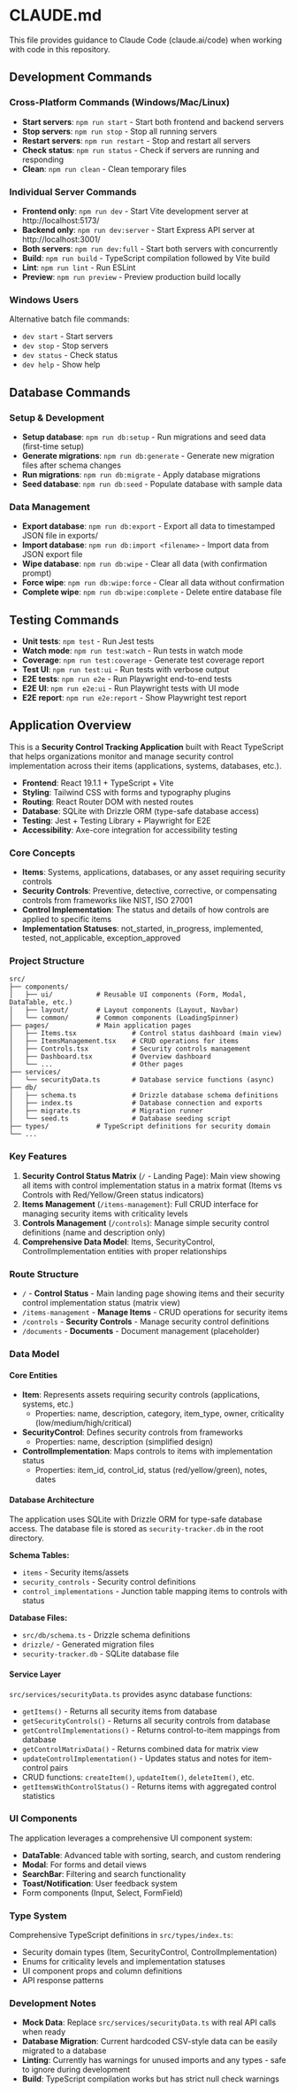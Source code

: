 # CLAUDE.md

This file provides guidance to Claude Code (claude.ai/code) when working with code in this repository.

## Development Commands

### Cross-Platform Commands (Windows/Mac/Linux)
- **Start servers**: `npm run start` - Start both frontend and backend servers
- **Stop servers**: `npm run stop` - Stop all running servers
- **Restart servers**: `npm run restart` - Stop and restart all servers  
- **Check status**: `npm run status` - Check if servers are running and responding
- **Clean**: `npm run clean` - Clean temporary files

### Individual Server Commands
- **Frontend only**: `npm run dev` - Start Vite development server at http://localhost:5173/
- **Backend only**: `npm run dev:server` - Start Express API server at http://localhost:3001/
- **Both servers**: `npm run dev:full` - Start both servers with concurrently
- **Build**: `npm run build` - TypeScript compilation followed by Vite build
- **Lint**: `npm run lint` - Run ESLint
- **Preview**: `npm run preview` - Preview production build locally

### Windows Users
Alternative batch file commands:
- `dev start` - Start servers
- `dev stop` - Stop servers  
- `dev status` - Check status
- `dev help` - Show help

## Database Commands

### Setup & Development
- **Setup database**: `npm run db:setup` - Run migrations and seed data (first-time setup)
- **Generate migrations**: `npm run db:generate` - Generate new migration files after schema changes
- **Run migrations**: `npm run db:migrate` - Apply database migrations
- **Seed database**: `npm run db:seed` - Populate database with sample data

### Data Management
- **Export database**: `npm run db:export` - Export all data to timestamped JSON file in exports/
- **Import database**: `npm run db:import <filename>` - Import data from JSON export file
- **Wipe database**: `npm run db:wipe` - Clear all data (with confirmation prompt)
- **Force wipe**: `npm run db:wipe:force` - Clear all data without confirmation
- **Complete wipe**: `npm run db:wipe:complete` - Delete entire database file

## Testing Commands

- **Unit tests**: `npm test` - Run Jest tests
- **Watch mode**: `npm run test:watch` - Run tests in watch mode
- **Coverage**: `npm run test:coverage` - Generate test coverage report
- **Test UI**: `npm run test:ui` - Run tests with verbose output
- **E2E tests**: `npm run e2e` - Run Playwright end-to-end tests
- **E2E UI**: `npm run e2e:ui` - Run Playwright tests with UI mode
- **E2E report**: `npm run e2e:report` - Show Playwright test report

## Application Overview

This is a **Security Control Tracking Application** built with React TypeScript that helps organizations monitor and manage security control implementation across their items (applications, systems, databases, etc.).

- **Frontend**: React 19.1.1 + TypeScript + Vite
- **Styling**: Tailwind CSS with forms and typography plugins
- **Routing**: React Router DOM with nested routes
- **Database**: SQLite with Drizzle ORM (type-safe database access)
- **Testing**: Jest + Testing Library + Playwright for E2E
- **Accessibility**: Axe-core integration for accessibility testing

### Core Concepts

- **Items**: Systems, applications, databases, or any asset requiring security controls
- **Security Controls**: Preventive, detective, corrective, or compensating controls from frameworks like NIST, ISO 27001
- **Control Implementation**: The status and details of how controls are applied to specific items
- **Implementation Statuses**: not_started, in_progress, implemented, tested, not_applicable, exception_approved

### Project Structure

```
src/
├── components/
│   ├── ui/           # Reusable UI components (Form, Modal, DataTable, etc.)
│   ├── layout/       # Layout components (Layout, Navbar)
│   └── common/       # Common components (LoadingSpinner)
├── pages/            # Main application pages
│   ├── Items.tsx              # Control status dashboard (main view)
│   ├── ItemsManagement.tsx    # CRUD operations for items
│   ├── Controls.tsx           # Security controls management
│   ├── Dashboard.tsx          # Overview dashboard
│   └── ...                    # Other pages
├── services/
│   └── securityData.ts        # Database service functions (async)
├── db/
│   ├── schema.ts              # Drizzle database schema definitions
│   ├── index.ts               # Database connection and exports
│   ├── migrate.ts             # Migration runner
│   └── seed.ts                # Database seeding script
├── types/            # TypeScript definitions for security domain
└── ...
```

### Key Features

1. **Security Control Status Matrix** (`/` - Landing Page): Main view showing all items with control implementation status in a matrix format (Items vs Controls with Red/Yellow/Green status indicators)
2. **Items Management** (`/items-management`): Full CRUD interface for managing security items with criticality levels
3. **Controls Management** (`/controls`): Manage simple security control definitions (name and description only)
4. **Comprehensive Data Model**: Items, SecurityControl, ControlImplementation entities with proper relationships

### Route Structure

- `/` - **Control Status** - Main landing page showing items and their security control implementation status (matrix view)
- `/items-management` - **Manage Items** - CRUD operations for security items
- `/controls` - **Security Controls** - Manage security control definitions
- `/documents` - **Documents** - Document management (placeholder)

### Data Model

#### Core Entities
- **Item**: Represents assets requiring security controls (applications, systems, etc.)
  - Properties: name, description, category, item_type, owner, criticality (low/medium/high/critical)
- **SecurityControl**: Defines security controls from frameworks
  - Properties: name, description (simplified design)
- **ControlImplementation**: Maps controls to items with implementation status
  - Properties: item_id, control_id, status (red/yellow/green), notes, dates

#### Database Architecture

The application uses SQLite with Drizzle ORM for type-safe database access. The database file is stored as `security-tracker.db` in the root directory.

**Schema Tables:**
- `items` - Security items/assets
- `security_controls` - Security control definitions  
- `control_implementations` - Junction table mapping items to controls with status

**Database Files:**
- `src/db/schema.ts` - Drizzle schema definitions
- `drizzle/` - Generated migration files
- `security-tracker.db` - SQLite database file

#### Service Layer
`src/services/securityData.ts` provides async database functions:
- `getItems()` - Returns all security items from database
- `getSecurityControls()` - Returns all security controls from database
- `getControlImplementations()` - Returns control-to-item mappings from database
- `getControlMatrixData()` - Returns combined data for matrix view
- `updateControlImplementation()` - Updates status and notes for item-control pairs
- CRUD functions: `createItem()`, `updateItem()`, `deleteItem()`, etc.
- `getItemsWithControlStatus()` - Returns items with aggregated control statistics

### UI Components

The application leverages a comprehensive UI component system:
- **DataTable**: Advanced table with sorting, search, and custom rendering
- **Modal**: For forms and detail views
- **SearchBar**: Filtering and search functionality
- **Toast/Notification**: User feedback system
- Form components (Input, Select, FormField)

### Type System

Comprehensive TypeScript definitions in `src/types/index.ts`:
- Security domain types (Item, SecurityControl, ControlImplementation)
- Enums for criticality levels and implementation statuses
- UI component props and column definitions
- API response patterns

### Development Notes

- **Mock Data**: Replace `src/services/securityData.ts` with real API calls when ready
- **Database Migration**: Current hardcoded CSV-style data can be easily migrated to a database
- **Linting**: Currently has warnings for unused imports and any types - safe to ignore during development
- **Build**: TypeScript compilation works but has strict null check warnings